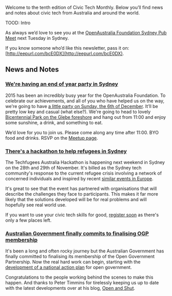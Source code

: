 Welcome to the tenth edition of Civic Tech Monthly.
Below you’ll find news and notes
about civic tech from Australia and around the world.

TOOD: Intro

As always we’d love to see you
at the [OpenAustralia Foundation Sydney Pub Meet](http://www.meetup.com/OpenAustralia-Foundation/events/222169552/)
next Tuesday in Sydney.

If you know someone who’d like this newsletter, pass it on:
[http://eepurl.com/bcE0DX](http://eepurl.com/bcE0DX).

##  News and Notes

### [We're having an end of year party in Sydney](http://www.meetup.com/OpenAustralia-Foundation/events/226363975/)

2015 has been an incredibly busy year for the OpenAustralia Foundation.
To celebrate our achievements, and all of you who have helped us on the way,
we're going to have [a little party on Sunday, the 6th of December](http://www.meetup.com/OpenAustralia-Foundation/events/226363975/).
It’ll be pretty low key and casual (what else?).
We're going to head to lovely [Bicentennial Park on the Glebe foreshore](https://www.google.com/maps/place/Bicentennial+Park+-+Glebe/@-33.8725431,151.1605678,7313m/data=!3m1!1e3!4m6!1m3!3m2!1s0x6b12afd1b80160cf:0xf017d68f9f222f0!2sBicentennial+Park+-+Glebe!3m1!1s0x6b12afd1b80160cf:0xf017d68f9f222f0!6m1!1e1?hl=en)
and hang out from 11:00 and enjoy some sunshine, a drink, and something to eat.

We’d love for you to join us. Please come along any time after 11:00. BYO food and drinks.
RSVP on the [Meetup page](http://www.meetup.com/OpenAustralia-Foundation/events/226363975/).

### [There's a hackathon to help refugees in Sydney](https://www.eventbrite.com.au/e/techfugees-australia-hackathon-tickets-19351828841)

The Techfugees Australia Hackathon is happening next weekend in Sydney on the 28th and 29th of November.
It's billed as the Sydney tech community's response to the current refugee crisis involving a network of concerned individuals and inspired by recent [similar events in Europe](http://www.techfugees.com/).

It's great to see that the event has partnered with organisations that will describe the challenges they face to participants. This makes it far more likely that the solutions developed will be for real problems and will hopefully see real world use.

If you want to use your civic tech skills for good, [register soon](https://www.eventbrite.com.au/e/techfugees-australia-hackathon-tickets-19351828841) as there's only a few places left.

### [Australian Government finally commits to finalising OGP membership](http://ogpau.govspace.gov.au/)

It's been a long and often rocky journey but the Australian Government has finally committed to finalising its membership of the Open Government Partnership. Now the real hard work can begin, starting with the [development of a national action plan](http://ogpau.govspace.gov.au/national-action-plan/) for open government.

Congratulations to the people working behind the scenes to make this happen. And thanks to Peter Timmins for tirelessly keeping us up to date with the latest developments over at his blog, [Open and Shut](http://foi-privacy.blogspot.com.au/search/label/Australia.%20Open%20Government%20Partnership.).
